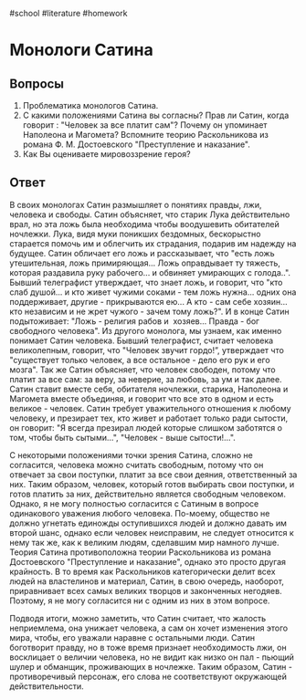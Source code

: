#school #literature #homework
# Монологи Сатина
## Вопросы
1. Проблематика монологов Сатина.
2. С какими положениями Сатина вы согласны? Прав ли Сатин, когда говорит : "Человек за все платит сам"? Почему он упоминает Наполеона и Магомета? Вспомните теорию Раскольникова из романа Ф. М. Достоевского "Преступление и наказание".
3. Как Вы оцениваете мировоззрение героя?

## Ответ
В своих монологах Сатин размышляет о понятиях правды, лжи, человека и свободы. Сатин объясняет, что старик Лука действительно врал, но эта ложь была необходима чтобы воодушевить обитателей ночлежки. Лука, видя муки поникших бездомных, бескорыстно старается помочь им и облегчить их страдания, подарив им надежду на будущее. Сатин обличает его ложь и рассказывает, что "есть ложь утешительная, ложь примиряющая... Ложь оправдывает ту тяжесть, которая раздавила руку рабочего... и обвиняет умирающих с голода..". Бывший телеграфист утверждает, что знает ложь, и говорит, что "кто слаб душой... и кто живет чужими соками - тем ложь нужна... одних она поддерживает, другие - прикрываются ею... А кто - сам себе хозяин... кто независим и не жрет чужого - зачем тому ложь?". И в конце Сатин подытоживает: "Ложь - религия рабов и  хозяев... Правда - бог свободного человека". Из другого монолога, мы узнаем, как именно понимает Сатин человека. Бывший телеграфист, считает человека великолепным, говорит, что "Человек звучит гордо!”, утверждает что "существует только человек, а все остальное - дело его рук и его мозга". Так же Сатин объясняет, что человек свободен, потому что платит за все сам: за веру, за неверие, за любовь, за ум и так далее. Сатин ставит вместе себя, обитателя ночлежки, старика, Наполеона и Магомета вместе объединяя, и говорит что все это в одном и есть великое - человек. Сатин требует уважительного отношения к любому человеку, и презирает тех, кто живет и работает только ради сытости, он говорит: "Я всегда презирал людей которые слишком заботятся о том, чтобы быть сытыми...", "Человек - выше сытости!...".

С некоторыми положениями точки зрения Сатина, сложно не согласится, человека можно считать свободным, потому что он отвечает за свои поступки, платит за все свои деяния, ответственный за них. Таким образом, человек, который готов выбирать свои поступки, и готов платить за них, действительно является свободным человеком. Однако, я не могу полностью согласится с Сатиным в вопросе одинакового уважения любого человека. По-моему, общество не должно угнетать единожды оступившихся людей и должно давать им второй шанс, однако если человек неисправим, не следует относится к нему так же, как к великим людям, сделавшим мир намного лучше. Теория Сатина противоположна теории Раскольникова из романа Достоевского "Преступление и наказание", однако это просто другая крайность. В то время как Раскольников категорически делит всех людей на властелинов и материал, Сатин, в свою очередь, наоборот, приравнивает всех самых великих творцов и законченных негодяев. Поэтому, я не могу согласится ни с одним из них в этом вопросе.

Подводя итоги, можно заметить, что Сатин считает, что жалость неприемлема, она унижает человека, а сам он хочет изменения этого мира, чтобы, его уважали наравне с остальными люди. Сатин боготворит правду, но в тоже время признает необходимость лжи, он восклицает о величии человека, но не видит как низко он пал - пьющий шулер и обманщик, проживающих в ночлежке. Таким образом, Сатин - противоречивый персонаж, его слова не соответствуют окружающей действительности.